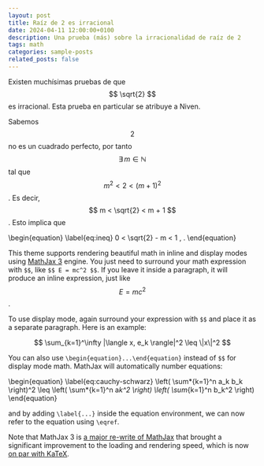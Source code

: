 ```yaml
---
layout: post
title: Raíz de 2 es irracional
date: 2024-04-11 12:00:00+0100
description: Una prueba (más) sobre la irracionalidad de raíz de 2
tags: math
categories: sample-posts
related_posts: false
---
```


Existen muchísimas pruebas de que $$ \sqrt{2} $$ es irracional. Esta prueba en particular se atribuye a Niven.

Sabemos $$ 2 $$ no es un cuadrado perfecto, por tanto $$ \exists \, m \in \mathbb{N} $$ tal que $$ m^2 < 2 < \left( m + 1 \right)^2 $$. Es decir, $$ m < \sqrt{2} < m + 1 $$. Esto implica que

\begin{equation}
\label{eq:ineq}
0 < \sqrt{2} - m < 1 \, .
\end{equation}

This theme supports rendering beautiful math in inline and display modes using [MathJax 3](https://www.mathjax.org/) engine. You just need to surround your math expression with `$$`, like `$$ E = mc^2 $$`. If you leave it inside a paragraph, it will produce an inline expression, just like $$ E = mc^2 $$.

To use display mode, again surround your expression with `$$` and place it as a separate paragraph. Here is an example:

$$
\sum_{k=1}^\infty |\langle x, e_k \rangle|^2 \leq \|x\|^2
$$

You can also use `\begin{equation}...\end{equation}` instead of `$$` for display mode math.
MathJax will automatically number equations:

\begin{equation}
\label{eq:cauchy-schwarz}
\left( \sum*{k=1}^n a_k b_k \right)^2 \leq \left( \sum*{k=1}^n a*k^2 \right) \left( \sum*{k=1}^n b_k^2 \right)
\end{equation}

and by adding `\label{...}` inside the equation environment, we can now refer to the equation using `\eqref`.

Note that MathJax 3 is [a major re-write of MathJax](https://docs.mathjax.org/en/latest/upgrading/whats-new-3.0.html) that brought a significant improvement to the loading and rendering speed, which is now [on par with KaTeX](http://www.intmath.com/cg5/katex-mathjax-comparison.php).

